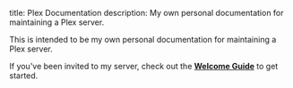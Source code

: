 title: Plex Documentation
description: My own personal documentation for maintaining a Plex server.

This is intended to be my own personal documentation for maintaining a Plex server.

If you've been invited to my server, check out the **[Welcome Guide](welcome-guide)** to get started.
